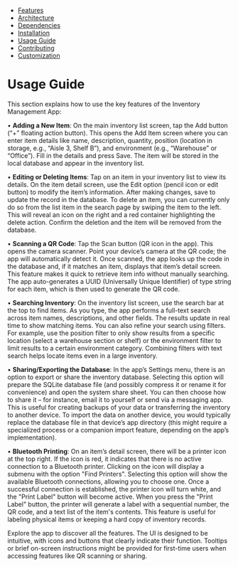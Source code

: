 - [Features](features.md)
- [Architecture](architecture.md)
- [Dependencies](dependencies.md)
- [Installation](installation.md)
- [Usage Guide](usage.md)
- [Contributing](contributing.md)
- [Customization](customization.md)

# Usage Guide

This section explains how to use the key features of the Inventory Management App:

•	**Adding a New Item**: On the main inventory list screen, tap the Add button (“+” floating action button). This opens the Add Item screen where you can enter item details like name, description, quantity, position (location in storage, e.g., “Aisle 3, Shelf B”), and environment (e.g., “Warehouse” or “Office”). Fill in the details and press Save. The item will be stored in the local database and appear in the inventory list.

•	**Editing or Deleting Items**: Tap on an item in your inventory list to view its details. On the item detail screen, use the Edit option (pencil icon or edit button) to modify the item’s information. After making changes, save to update the record in the database. To delete an item, you can currently only do so from the list item in the search page by swiping the item to the left. This will reveal an icon on the right and a red container highlighting the delete action. Confirm the deletion and the item will be removed from the database.

•	**Scanning a QR Code**: Tap the Scan button (QR icon in the app). This opens the camera scanner. Point your device’s camera at the QR code; the app will automatically detect it. Once scanned, the app looks up the code in the database and, if it matches an item, displays that item’s detail screen. This feature makes it quick to retrieve item info without manually searching. The app auto-generates a UUID (Universally Unique Identifier) of type string for each item, which is then used to generate the QR code.

•	**Searching Inventory**: On the inventory list screen, use the search bar at the top to find items. As you type, the app performs a full-text search across item names, descriptions, and other fields. The results update in real time to show matching items. You can also refine your search using filters. For example, use the position filter to only show results from a specific location (select a warehouse section or shelf) or the environment filter to limit results to a certain environment category. Combining filters with text search helps locate items even in a large inventory.

•	**Sharing/Exporting the Database**: In the app’s Settings menu, there is an option to export or share the inventory database. Selecting this option will prepare the SQLite database file (and possibly compress it or rename it for convenience) and open the system share sheet. You can then choose how to share it – for instance, email it to yourself or send via a messaging app. This is useful for creating backups of your data or transferring the inventory to another device. To import the data on another device, you would typically replace the database file in that device’s app directory (this might require a specialized process or a companion import feature, depending on the app’s implementation).

•	**Bluetooth Printing**: On an item’s detail screen, there will be a printer icon at the top right. If the icon is red, it indicates that there is no active connection to a Bluetooth printer. Clicking on the icon will display a submenu with the option "Find Printers". Selecting this option will show the available Bluetooth connections, allowing you to choose one. Once a successful connection is established, the printer icon will turn white, and the "Print Label" button will become active. When you press the "Print Label" button, the printer will generate a label with a sequential number, the QR code, and a text list of the item's contents. This feature is useful for labeling physical items or keeping a hard copy of inventory records.

Explore the app to discover all the features. The UI is designed to be intuitive, with icons and buttons that clearly indicate their function. Tooltips or brief on-screen instructions might be provided for first-time users when accessing features like QR scanning or sharing.


